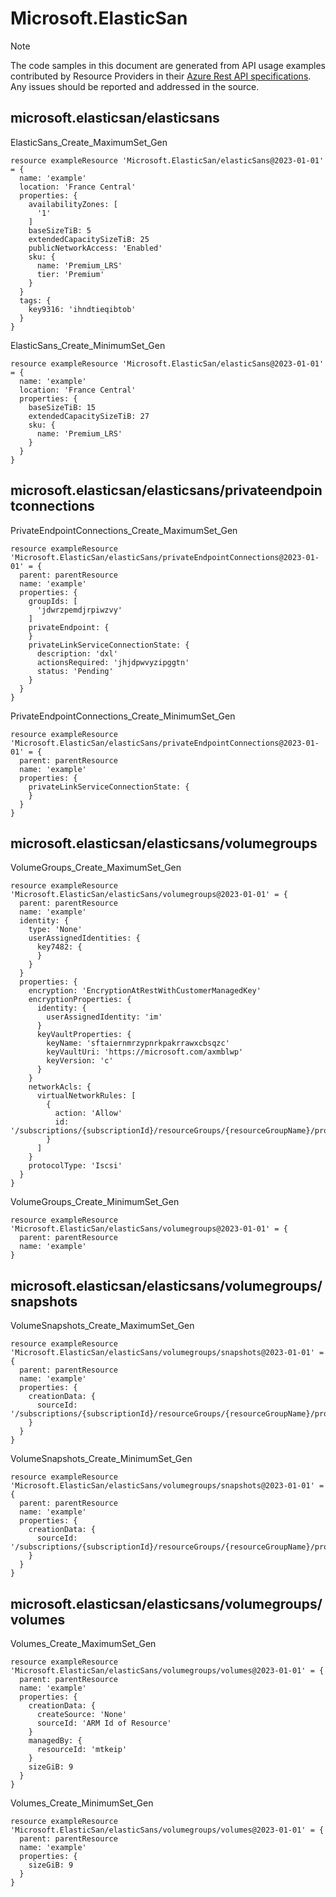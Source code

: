 # Microsoft.ElasticSan
  
> [!NOTE]
> The code samples in this document are generated from API usage examples contributed by Resource Providers in their [Azure Rest API specifications](https://github.com/Azure/azure-rest-api-specs). Any issues should be reported and addressed in the source.


## microsoft.elasticsan/elasticsans

ElasticSans_Create_MaximumSet_Gen
```bicep
resource exampleResource 'Microsoft.ElasticSan/elasticSans@2023-01-01' = {
  name: 'example'
  location: 'France Central'
  properties: {
    availabilityZones: [
      '1'
    ]
    baseSizeTiB: 5
    extendedCapacitySizeTiB: 25
    publicNetworkAccess: 'Enabled'
    sku: {
      name: 'Premium_LRS'
      tier: 'Premium'
    }
  }
  tags: {
    key9316: 'ihndtieqibtob'
  }
}
```

ElasticSans_Create_MinimumSet_Gen
```bicep
resource exampleResource 'Microsoft.ElasticSan/elasticSans@2023-01-01' = {
  name: 'example'
  location: 'France Central'
  properties: {
    baseSizeTiB: 15
    extendedCapacitySizeTiB: 27
    sku: {
      name: 'Premium_LRS'
    }
  }
}
```

## microsoft.elasticsan/elasticsans/privateendpointconnections

PrivateEndpointConnections_Create_MaximumSet_Gen
```bicep
resource exampleResource 'Microsoft.ElasticSan/elasticSans/privateEndpointConnections@2023-01-01' = {
  parent: parentResource 
  name: 'example'
  properties: {
    groupIds: [
      'jdwrzpemdjrpiwzvy'
    ]
    privateEndpoint: {
    }
    privateLinkServiceConnectionState: {
      description: 'dxl'
      actionsRequired: 'jhjdpwvyzipggtn'
      status: 'Pending'
    }
  }
}
```

PrivateEndpointConnections_Create_MinimumSet_Gen
```bicep
resource exampleResource 'Microsoft.ElasticSan/elasticSans/privateEndpointConnections@2023-01-01' = {
  parent: parentResource 
  name: 'example'
  properties: {
    privateLinkServiceConnectionState: {
    }
  }
}
```

## microsoft.elasticsan/elasticsans/volumegroups

VolumeGroups_Create_MaximumSet_Gen
```bicep
resource exampleResource 'Microsoft.ElasticSan/elasticSans/volumegroups@2023-01-01' = {
  parent: parentResource 
  name: 'example'
  identity: {
    type: 'None'
    userAssignedIdentities: {
      key7482: {
      }
    }
  }
  properties: {
    encryption: 'EncryptionAtRestWithCustomerManagedKey'
    encryptionProperties: {
      identity: {
        userAssignedIdentity: 'im'
      }
      keyVaultProperties: {
        keyName: 'sftaiernmrzypnrkpakrrawxcbsqzc'
        keyVaultUri: 'https://microsoft.com/axmblwp'
        keyVersion: 'c'
      }
    }
    networkAcls: {
      virtualNetworkRules: [
        {
          action: 'Allow'
          id: '/subscriptions/{subscriptionId}/resourceGroups/{resourceGroupName}/providers/Microsoft.Network/virtualNetworks/{vnetName}/subnets/{subnetName}'
        }
      ]
    }
    protocolType: 'Iscsi'
  }
}
```

VolumeGroups_Create_MinimumSet_Gen
```bicep
resource exampleResource 'Microsoft.ElasticSan/elasticSans/volumegroups@2023-01-01' = {
  parent: parentResource 
  name: 'example'
}
```

## microsoft.elasticsan/elasticsans/volumegroups/snapshots

VolumeSnapshots_Create_MaximumSet_Gen
```bicep
resource exampleResource 'Microsoft.ElasticSan/elasticSans/volumegroups/snapshots@2023-01-01' = {
  parent: parentResource 
  name: 'example'
  properties: {
    creationData: {
      sourceId: '/subscriptions/{subscriptionId}/resourceGroups/{resourceGroupName}/providers/Microsoft.ElasticSan/elasticSans/{elasticSanName}/volumegroups/{volumeGroupName}/volumes/{volumeName}'
    }
  }
}
```

VolumeSnapshots_Create_MinimumSet_Gen
```bicep
resource exampleResource 'Microsoft.ElasticSan/elasticSans/volumegroups/snapshots@2023-01-01' = {
  parent: parentResource 
  name: 'example'
  properties: {
    creationData: {
      sourceId: '/subscriptions/{subscriptionId}/resourceGroups/{resourceGroupName}/providers/Microsoft.ElasticSan/elasticSans/{elasticSanName}/volumegroups/{volumeGroupName}/volumes/{volumeName}'
    }
  }
}
```

## microsoft.elasticsan/elasticsans/volumegroups/volumes

Volumes_Create_MaximumSet_Gen
```bicep
resource exampleResource 'Microsoft.ElasticSan/elasticSans/volumegroups/volumes@2023-01-01' = {
  parent: parentResource 
  name: 'example'
  properties: {
    creationData: {
      createSource: 'None'
      sourceId: 'ARM Id of Resource'
    }
    managedBy: {
      resourceId: 'mtkeip'
    }
    sizeGiB: 9
  }
}
```

Volumes_Create_MinimumSet_Gen
```bicep
resource exampleResource 'Microsoft.ElasticSan/elasticSans/volumegroups/volumes@2023-01-01' = {
  parent: parentResource 
  name: 'example'
  properties: {
    sizeGiB: 9
  }
}
```
